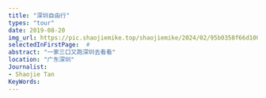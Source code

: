 ```yaml
---
title: "深圳自由行"
types: "tour"
date: 2019-08-20
img_url: https://pic.shaojiemike.top/shaojiemike/2024/02/95b0358f66d10006d61188914bc8fc7b.png
selectedInFirstPage:  # 
abstract: "一家三口又跑深圳去看看"
location: "广东深圳"
Journalist:
- Shaojie Tan
KeyWords:
---
```


